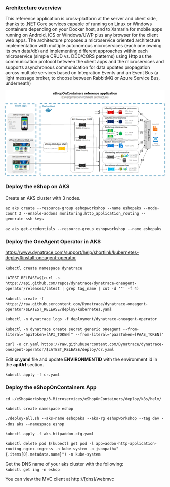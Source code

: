 
### Architecture overview

This reference application is cross-platform at the server and client side, thanks to .NET Core services capable of running on Linux or Windows containers depending on your Docker host, and to Xamarin for mobile apps running on Android, iOS or Windows/UWP plus any browser for the client web apps.
The architecture proposes a microservice oriented architecture implementation with multiple autonomous microservices (each one owning its own data/db) and implementing different approaches within each microservice (simple CRUD vs. DDD/CQRS patterns) using Http as the communication protocol between the client apps and the microservices and supports asynchronous communication for data updates propagation across multiple services based on Integration Events and an Event Bus (a light message broker, to choose between RabbitMQ or Azure Service Bus, underneath)

![eShopOnContainersArchitecture](../images/eShopOnContainers-architecture.png)


### Deploy the eShop on AKS

Create an AKS cluster with 3 nodes.

```az aks create --resource-group eshopworkshop --name eshopaks --node-count 3 --enable-addons monitoring,http_application_routing --generate-ssh-keys```

```az aks get-credentials --resource-group eshopworkshop --name eshopaks```


### Deploy the OneAgent Operator in AKS
https://www.dynatrace.com/support/help/shortlink/kubernetes-deploy#install-oneagent-operator

```kubectl create namespace dynatrace```

```LATEST_RELEASE=$(curl -s https://api.github.com/repos/dynatrace/dynatrace-oneagent-operator/releases/latest | grep tag_name | cut -d '"' -f 4)```

```kubectl create -f https://raw.githubusercontent.com/Dynatrace/dynatrace-oneagent-operator/$LATEST_RELEASE/deploy/kubernetes.yaml```

```kubectl -n dynatrace logs -f deployment/dynatrace-oneagent-operator```

```kubectl -n dynatrace create secret generic oneagent --from-literal="apiToken=[API_TOKEN]" --from-literal="paasToken=[PAAS_TOKEN]"```

```curl -o cr.yaml https://raw.githubusercontent.com/Dynatrace/dynatrace-oneagent-operator/$LATEST_RELEASE/deploy/cr.yaml```

Edit **cr.yaml** file and update **ENVIRONMENTID** with the environment id in the **apiUrl** section.

```kubectl apply -f cr.yaml```

### Deploy the eShopOnContainers App


```cd ~/eShopWorkshop/3-Microservices/eShopOnContainers/deploy/k8s/helm/```

```kubectl create namespace eshop```

```./deploy-all.sh --aks-name eshopaks --aks-rg eshopworkshop --tag dev --dns aks --namespace eshop```

```kubectl apply -f aks-httpaddon-cfg.yaml```

```kubectl delete pod $(kubectl get pod -l app=addon-http-application-routing-nginx-ingress -n kube-system -o jsonpath="{.items[0].metadata.name}") -n kube-system```


Get the DNS name of your aks cluster with the following:\
```kubectl get ing -n eshop```

 You can view the MVC client at http://[dns]/webmvc
